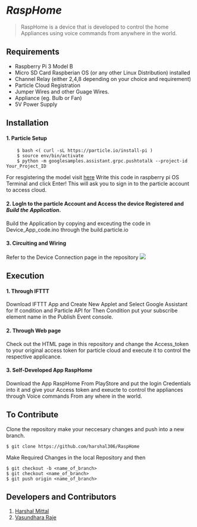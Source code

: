 # *RaspHome*
> RaspHome is a device that is developed to control the home Appliances using voice commands from anywhere in the world.

## Requirements

* Raspberry Pi 3 Model B
* Micro SD Card Raspberian OS (or any other Linux Distribution) installed
* Channel Relay (either 2,4,8 depending on your choice and requirement)
* Particle Cloud Registration
* Jumper Wires and other Guage Wires.
* Appliance (eg. Bulb or Fan)
* 5V Power Supply

## Installation

#### 1. Particle Setup

```
    $ bash <( curl -sL https://particle.io/install-pi ) 
    $ source env/bin/activate
    $ python -m googlesamples.assistant.grpc.pushtotalk --project-id Your_Project_ID
```
For resgistering the model visit [here](console.actions.google.com)
Write this code in raspberry pi OS Terminal and click Enter!
This will ask you to sign in to the particle account to access cloud.

#### 2. LogIn to the particle Account and Access the device Registered and *Build the Application*.

Build the Application by copying and exceuting the code in Device_App_code.ino through the build.particle.io
  
#### 3. Circuiting and Wiring

Refer to the Device Connection page in the repository ![](https://www.iotgadgets.com/wp-content/uploads/2018/02/GoogleAI_Pi-1068x759.png)
  
## Execution

#### 1. Through IFTTT

Download IFTTT App and Create New Applet and Select Google Assistant for If condition and Particle API for Then Condition
put your subscribe element name in the Publish Event console.

#### 2. Through Web page

Check out the HTML page in this repository and change the Access_token to your original access token for particle cloud and execute it to control the respective applicance.
  
#### 3. Self-Developed App RaspHome

Download the App RaspHome From PlayStore and put the login Credentials into it and give your Access token and exeucte to control the appliances through Voice commands From any where in the world.
  
## To Contribute

Clone the repository make your neccesary changes and push into a new branch.
```
$ git clone https://github.com/harshal306/RaspHome
```
Make Required Changes in the local Repository and then
```
$ git checkout -b <name_of_branch>
$ git checkout <name_of_branch>
$ git push origin <name_of_branch>
```

## Developers and Contributors

1. [Harshal Mittal](www.linkedin.com/in/harshal306)
2. [Vasundhara Raje](https://www.linkedin.com/in/vasundhara-raje-237a4914b/)
